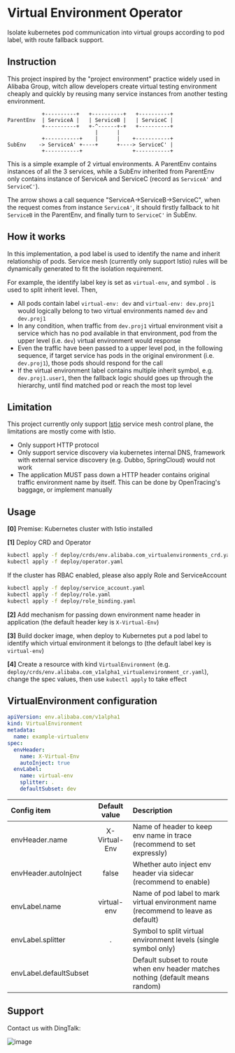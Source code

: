Virtual Environment Operator
===========

Isolate kubernetes pod communication into virtual groups according to pod label, with route fallback support.

## Instruction

This project inspired by the "project environment" practice widely used in Alibaba Group,
witch allow developers create virtual testing environment cheaply and quickly by reusing many service instances from
another testing environment.

```
           +----------+   +----------+   +----------+
ParentEnv  | ServiceA |   | ServiceB |   | ServiceC |
           +----------+   +-^------+-+   +----------+
                            |      |
           +-----------+    |      |    +-----------+
SubEnv    -> ServiceA' +----+      +----> ServiceC' |
           +-----------+                +-----------+
```

This is a simple example of 2 virtual environments. A ParentEnv contains instances of all the 3 services,
while a SubEnv inherited from ParentEnv only contains instance of ServiceA and ServiceC (record as `ServiceA'` and `ServiceC'`).

The arrow shows a call sequence "ServiceA->ServiceB->ServiceC", when the request comes from instance `ServiceA'`,
it should firstly fallback to hit `ServiceB` in the ParentEnv, and finally turn to `ServiceC'` in SubEnv.

## How it works

In this implementation, a pod label is used to identify the name and inherit relationship of pods.
Service mesh (currently only support Istio) rules will be dynamically generated to fit the isolation requirement.

For example, the identify label key is set as `virtual-env`, and symbol `.` is used to split inherit level. Then,

- All pods contain label `virtual-env: dev` and `virtual-env: dev.proj1` would logically belong to two virtual environments named `dev` and `dev.proj1`
- In any condition, when traffic from `dev.proj1` virtual environment visit a service which has no pod available in that environment, pod from the upper level (i.e. `dev`) virtual environment would response
- Even the traffic have been passed to a upper level pod, in the following sequence, if target service has pods in the original environment (i.e. `dev.proj1`), those pods should respond for the call
- If the virtual environment label contains multiple inherit symbol, e.g. `dev.proj1.user1`, then the fallback logic should goes up through the hierarchy, until find matched pod or reach the most top level

## Limitation

This project currently only support [Istio](http://istio.io) service mesh control plane, the limitations are mostly come with Istio.

- Only support HTTP protocol
- Only support service discovery via kubernetes internal DNS, framework with external service discovery (e.g. Dubbo, SpringCloud) would not work
- The application MUST pass down a HTTP header contains original traffic environment name by itself. This can be done by OpenTracing's baggage, or implement manually

## Usage

**[0]** Premise: Kubernetes cluster with Istio installed

**[1]** Deploy CRD and Operator

```bash
kubectl apply -f deploy/crds/env.alibaba.com_virtualenvironments_crd.yaml
kubectl apply -f deploy/operator.yaml
```

If the cluster has RBAC enabled, please also apply Role and ServiceAccount

```bash
kubectl apply -f deploy/service_account.yaml
kubectl apply -f deploy/role.yaml
kubectl apply -f deploy/role_binding.yaml
```

**[2]** Add mechanism for passing down environment name header in application (the default header key is `X-Virtual-Env`)

**[3]** Build docker image, when deploy to Kubernetes put a pod label to identify which virtual environment it belongs to (the default label key is `virtual-env`)

**[4]** Create a resource with kind `VirtualEnvironment` (e.g. `deploy/crds/env.alibaba.com_v1alpha1_virtualenvironment_cr.yaml`), change the spec values, then use `kubectl apply` to take effect

## VirtualEnvironment configuration

```yaml
apiVersion: env.alibaba.com/v1alpha1
kind: VirtualEnvironment
metadata:
  name: example-virtualenv
spec:
  envHeader:
    name: X-Virtual-Env
    autoInject: true
  envLabel:
    name: virtual-env
    splitter: .
    defaultSubset: dev
```

| Config item            | Default value | Description  |
| :--------              | :-----:       | :---- |
| envHeader.name         | X-Virtual-Env | Name of header to keep env name in trace (recommend to set expressly) |
| envHeader.autoInject   | false         | Whether auto inject env header via sidecar (recommend to enable) |
| envLabel.name          | virtual-env   | Name of pod label to mark virtual environment name (recommend to leave as default) |
| envLabel.splitter      | .             | Symbol to split virtual environment levels (single symbol only) |
| envLabel.defaultSubset |               | Default subset to route when env header matches nothing (default means random) |

## Support

Contact us with DingTalk:

![image](https://github.com/alibaba/kt-connect/raw/master/docs/_media/dingtalk-group.png)
